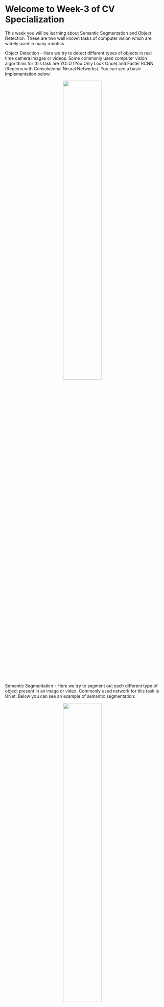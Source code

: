 # Welcome to Week-3 of CV Specialization

This week you will be learning about Semantic Segmentation and Object Detection. These are two well known tasks of computer vision which are widely used in many robotics.

Object Detection - Here we try to detect different types of objects in real time camera images or videos. Some commonly used computer vision algorithms for this task are YOLO (You Only Look Once) and Faster RCNN (Regions with Convolutional Neural Networks). You can see a basic implementation below: 

<p align="center" width="100%">
    <img width="50%" src="https://user-images.githubusercontent.com/76533398/182801572-c9ccb3c0-acd4-4bba-b578-41a8c9ce8c92.gif">
</p>

Semantic Segmentation - Here we try to segment out each different type of object present in an image or video. Commonly used network for this task is UNet. Below you can see an example of semantic segmentation:

<p align="center" width="100%">
    <img width="50%" src="https://user-images.githubusercontent.com/76533398/182802896-61f6b5f6-df7d-4266-9f1e-56de9898386c.gif">
</p>
